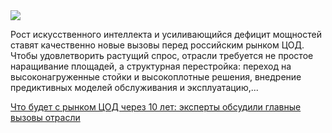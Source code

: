 <!--2025-10-31 14:16:05-->
<div class="yb">
  <div class="rss habr"><img src="https://habrastorage.org/getpro/habr/upload_files/e7c/cd7/067/e7ccd706747c15358d12387c0f9dd294.png" /><p>Рост искусственного интеллекта и усиливающийся дефицит мощностей ставят качественно новые вызовы перед российским рынком ЦОД. Чтобы удовлетворить растущий спрос, отрасли требуется не простое наращивание площадей, а структурная перестройка: переход на высоконагруженные стойки и высокоплотные решения, внедрение предиктивных моделей обслуживания и эксплуатацию,... <p class="titl"><a href="https://habr.com/ru/companies/k2tech/news/962170/?utm_source=habrahabr&utm_medium=rss&utm_campaign=962170">Что будет с рынком ЦОД через 10 лет: эксперты обсудили главные вызовы отрасли</a></p></div>
</div>
